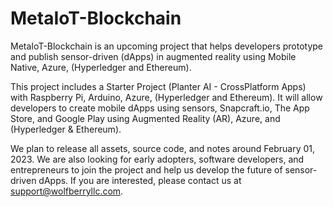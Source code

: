 # MetaIoT-Blockchain

MetaIoT-Blockchain is an upcoming project that helps developers prototype and publish sensor-driven (dApps) in augmented reality using Mobile Native, Azure, (Hyperledger and Ethereum).

This project includes a Starter Project (Planter AI - CrossPlatform Apps) with Raspberry Pi, Arduino, Azure, (Hyperledger and Ethereum). It will allow developers to create mobile dApps using sensors, Snapcraft.io, The App Store, and Google Play using Augmented Reality (AR), Azure, and (Hyperledger & Ethereum).

We plan to release all assets, source code, and notes around February 01, 2023. We are also looking for early adopters, software developers, and entrepreneurs to join the project and help us develop the future of sensor-driven dApps. If you are interested, please contact us at support@wolfberryllc.com.
